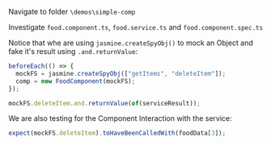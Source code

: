 Navigate to folder `\demos\simple-comp`

Investigate `food.component.ts`, `food.service.ts` and `food.component.spec.ts`

Notice that whe are using `jasmine.createSpyObj()` to mock an Object and fake it's result using `.and.returnValue`:

```typescript
beforeEach(() => {
  mockFS = jasmine.createSpyObj(["getItems", "deleteItem"]);
  comp = new FoodComponent(mockFS);
});
```

```typescript
mockFS.deleteItem.and.returnValue(of(serviceResult));
```

We are also testing for the Component Interaction with the service:

```typescript
expect(mockFS.deleteItem).toHaveBeenCalledWith(foodData[3]);
```
